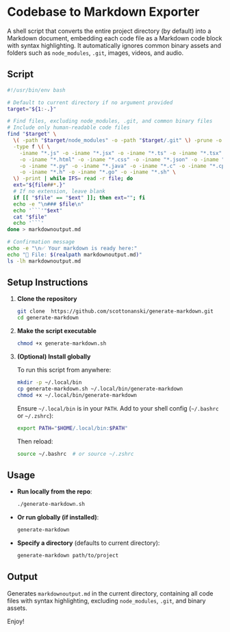 # Codebase to Markdown Exporter

A shell script that converts the entire project directory (by default) into a Markdown document, embedding each code file as a Markdown code block with syntax highlighting. It automatically ignores common binary assets and folders such as `node_modules`, `.git`, images, videos, and audio.


## Script

```bash
#!/usr/bin/env bash

# Default to current directory if no argument provided
target="${1:-.}"

# Find files, excluding node_modules, .git, and common binary files
# Include only human-readable code files
find "$target" \
  \( -path "$target/node_modules" -o -path "$target/.git" \) -prune -o \
  -type f \( \
    -iname "*.js" -o -iname "*.jsx" -o -iname "*.ts" -o -iname "*.tsx" \
    -o -iname "*.html" -o -iname "*.css" -o -iname "*.json" -o -iname "*.md" \
    -o -iname "*.py" -o -iname "*.java" -o -iname "*.c" -o -iname "*.cpp" \
    -o -iname "*.h" -o -iname "*.go" -o -iname "*.sh" \
  \) -print | while IFS= read -r file; do
  ext="${file##*.}"
  # If no extension, leave blank
  if [[ "$file" == "$ext" ]]; then ext=""; fi
  echo -e "\n### $file\n"
  echo '```'"$ext"
  cat "$file"
  echo '```'
done > markdownoutput.md

# Confirmation message
echo -e "\n✅ Your markdown is ready here:"
echo "📄 File: $(realpath markdownoutput.md)"
ls -lh markdownoutput.md
```

## Setup Instructions

1. **Clone the repository**
   ```bash
   git clone  https://github.com/scottonanski/generate-markdown.git
   cd generate-markdown
   ```

2. **Make the script executable**
   ```bash
   chmod +x generate-markdown.sh
   ```

3. **(Optional) Install globally**

   To run this script from anywhere:
   ```bash
   mkdir -p ~/.local/bin
   cp generate-markdown.sh ~/.local/bin/generate-markdown
   chmod +x ~/.local/bin/generate-markdown
   ```

   Ensure `~/.local/bin` is in your `PATH`. Add to your shell config (`~/.bashrc` or `~/.zshrc`):
   ```bash
   export PATH="$HOME/.local/bin:$PATH"
   ```
   Then reload:
   ```bash
   source ~/.bashrc  # or source ~/.zshrc
   ```

## Usage

- **Run locally from the repo**:
  ```bash
  ./generate-markdown.sh
  ```

- **Or run globally (if installed)**:
  ```bash
  generate-markdown
  ```


- **Specify a directory** (defaults to current directory):
  ```bash
  generate-markdown path/to/project
  ```
## Output

Generates `markdownoutput.md` in the current directory, containing all code files with syntax highlighting, excluding `node_modules`, `.git`, and binary assets.

Enjoy!

